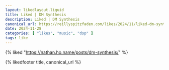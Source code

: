 ```yaml
---
layout: likedlayout.liquid
title: Liked | DM Synthesis
description: Liked | DM Synthesis
canonical_url: https://reillyspitzfaden.com/likes/2024/11/liked-dm-synthesis
date: 2024-11-28
categories: [ "likes", "music", "dsp" ]
tags: like
---
```


{% liked "https://nathan.ho.name/posts/dm-synthesis/" %}

{% likedfooter title, canonical_url %}
